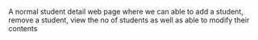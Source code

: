 A normal student detail web page where we can able to add a student, remove a student, view the no of students as well as able to modify their contents
